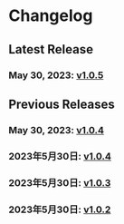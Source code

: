 # Changelog

## Latest Release

### May 30, 2023: [v1.0.5](/.changelog/v1.0.5.mdx)

## Previous Releases

### May 30, 2023: [v1.0.4](/.changelog/v1.0.4.mdx)
### 2023年5月30日: [v1.0.4](/.changelog/v1.0.4.mdx)
### 2023年5月30日: [v1.0.3](/.changelog/v1.0.3.mdx)
### 2023年5月30日: [v1.0.2](/.changelog/v1.0.2.mdx)